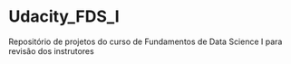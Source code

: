 # Udacity_FDS_I
Repositório de projetos do curso de Fundamentos de Data Science I para revisão dos instrutores
